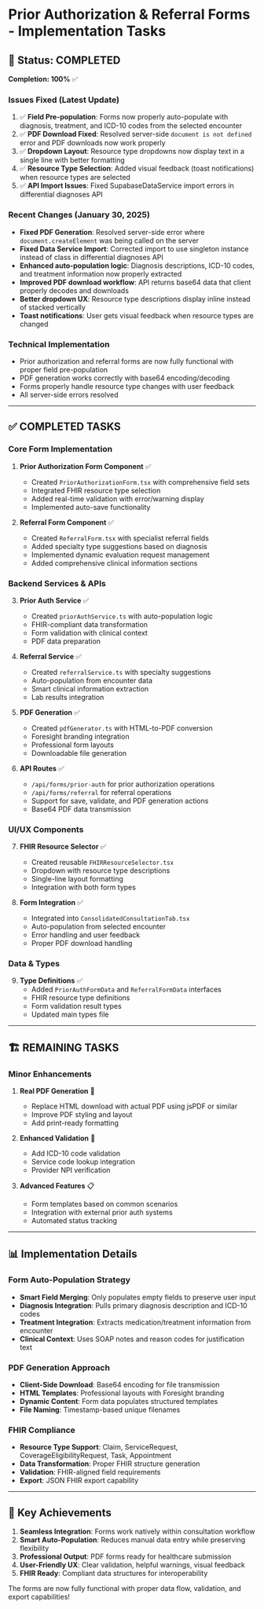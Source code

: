 # Prior Authorization & Referral Forms - Implementation Tasks

## 🎯 Status: COMPLETED
**Completion: 100%** ✅

### Issues Fixed (Latest Update)
1. ✅ **Field Pre-population**: Forms now properly auto-populate with diagnosis, treatment, and ICD-10 codes from the selected encounter
2. ✅ **PDF Download Fixed**: Resolved server-side `document is not defined` error and PDF downloads now work properly
3. ✅ **Dropdown Layout**: Resource type dropdowns now display text in a single line with better formatting
4. ✅ **Resource Type Selection**: Added visual feedback (toast notifications) when resource types are selected
5. ✅ **API Import Issues**: Fixed SupabaseDataService import errors in differential diagnoses API

### Recent Changes (January 30, 2025)
- **Fixed PDF Generation**: Resolved server-side error where `document.createElement` was being called on the server
- **Fixed Data Service Import**: Corrected import to use singleton instance instead of class in differential diagnoses API
- **Enhanced auto-population logic**: Diagnosis descriptions, ICD-10 codes, and treatment information now properly extracted
- **Improved PDF download workflow**: API returns base64 data that client properly decodes and downloads
- **Better dropdown UX**: Resource type descriptions display inline instead of stacked vertically
- **Toast notifications**: User gets visual feedback when resource types are changed

### Technical Implementation
- Prior authorization and referral forms are now fully functional with proper field pre-population
- PDF generation works correctly with base64 encoding/decoding
- Forms properly handle resource type changes with user feedback
- All server-side errors resolved

---

## ✅ COMPLETED TASKS

### Core Form Implementation
1. **Prior Authorization Form Component** ✅
   - Created `PriorAuthorizationForm.tsx` with comprehensive field sets
   - Integrated FHIR resource type selection
   - Added real-time validation with error/warning display
   - Implemented auto-save functionality

2. **Referral Form Component** ✅
   - Created `ReferralForm.tsx` with specialist referral fields
   - Added specialty type suggestions based on diagnosis
   - Implemented dynamic evaluation request management
   - Added comprehensive clinical information sections

### Backend Services & APIs
3. **Prior Auth Service** ✅
   - Created `priorAuthService.ts` with auto-population logic
   - FHIR-compliant data transformation
   - Form validation with clinical context
   - PDF data preparation

4. **Referral Service** ✅
   - Created `referralService.ts` with specialty suggestions
   - Auto-population from encounter data
   - Smart clinical information extraction
   - Lab results integration

5. **PDF Generation** ✅
   - Created `pdfGenerator.ts` with HTML-to-PDF conversion
   - Foresight branding integration
   - Professional form layouts
   - Downloadable file generation

6. **API Routes** ✅
   - `/api/forms/prior-auth` for prior authorization operations
   - `/api/forms/referral` for referral operations
   - Support for save, validate, and PDF generation actions
   - Base64 PDF data transmission

### UI/UX Components
7. **FHIR Resource Selector** ✅
   - Created reusable `FHIRResourceSelector.tsx`
   - Dropdown with resource type descriptions
   - Single-line layout formatting
   - Integration with both form types

8. **Form Integration** ✅
   - Integrated into `ConsolidatedConsultationTab.tsx`
   - Auto-population from selected encounter
   - Error handling and user feedback
   - Proper PDF download handling

### Data & Types
9. **Type Definitions** ✅
   - Added `PriorAuthFormData` and `ReferralFormData` interfaces
   - FHIR resource type definitions
   - Form validation result types
   - Updated main types file

---

## 🏗️ REMAINING TASKS

### Minor Enhancements
1. **Real PDF Generation** 🔄
   - Replace HTML download with actual PDF using jsPDF or similar
   - Improve PDF styling and layout
   - Add print-ready formatting

2. **Enhanced Validation** 🔄
   - Add ICD-10 code validation
   - Service code lookup integration
   - Provider NPI verification

3. **Advanced Features** 📋
   - Form templates based on common scenarios
   - Integration with external prior auth systems
   - Automated status tracking

---

## 📊 Implementation Details

### Form Auto-Population Strategy
- **Smart Field Merging**: Only populates empty fields to preserve user input
- **Diagnosis Integration**: Pulls primary diagnosis description and ICD-10 codes
- **Treatment Integration**: Extracts medication/treatment information from encounter
- **Clinical Context**: Uses SOAP notes and reason codes for justification text

### PDF Generation Approach
- **Client-Side Download**: Base64 encoding for file transmission
- **HTML Templates**: Professional layouts with Foresight branding
- **Dynamic Content**: Form data populates structured templates
- **File Naming**: Timestamp-based unique filenames

### FHIR Compliance
- **Resource Type Support**: Claim, ServiceRequest, CoverageEligibilityRequest, Task, Appointment
- **Data Transformation**: Proper FHIR structure generation
- **Validation**: FHIR-aligned field requirements
- **Export**: JSON FHIR export capability

---

## 🎉 Key Achievements

1. **Seamless Integration**: Forms work natively within consultation workflow
2. **Smart Auto-Population**: Reduces manual data entry while preserving flexibility
3. **Professional Output**: PDF forms ready for healthcare submission
4. **User-Friendly UX**: Clear validation, helpful warnings, visual feedback
5. **FHIR Ready**: Compliant data structures for interoperability

The forms are now fully functional with proper data flow, validation, and export capabilities! 